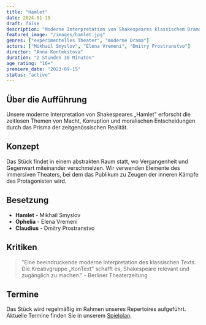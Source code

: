 ```yaml
---
title: "Hamlet"
date: 2024-01-15
draft: false
description: "Moderne Interpretation von Shakespeares klassischem Drama in experimenteller Inszenierung"
featured_image: "/images/hamlet.jpg"
genres: ["experimentelles Theater", "moderne Drama"]
actors: ["Mikhail Smyslov", "Elena Vremeni", "Dmitry Prostranstvo"]
director: "Anna Kontekstova"
duration: "2 Stunden 30 Minuten"
age_rating: "16+"
premiere_date: "2023-09-15"
status: "active"
---
```


## Über die Aufführung

Unsere moderne Interpretation von Shakespeares „Hamlet" erforscht die zeitlosen Themen von Macht, Korruption und moralischen Entscheidungen durch das Prisma der zeitgenössischen Realität.

## Konzept

Das Stück findet in einem abstrakten Raum statt, wo Vergangenheit und Gegenwart miteinander verschmelzen. Wir verwenden Elemente des immersiven Theaters, bei dem das Publikum zu Zeugen der inneren Kämpfe des Protagonisten wird.

## Besetzung

- **Hamlet** - Mikhail Smyslov
- **Ophelia** - Elena Vremeni  
- **Claudius** - Dmitry Prostranstvo

## Kritiken

> "Eine beeindruckende moderne Interpretation des klassischen Texts. Die Kreativgruppe „KonText" schafft es, Shakespeare relevant und zugänglich zu machen." - Berliner Theaterzeitung

## Termine

Das Stück wird regelmäßig im Rahmen unseres Repertoires aufgeführt. Aktuelle Termine finden Sie in unserem [Spielplan](/de/events/).
